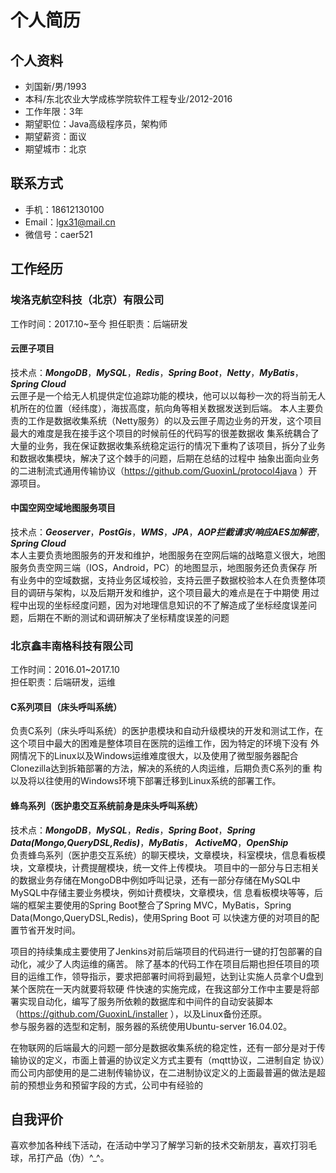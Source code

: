 # 个人简历

## 个人资料
 - 刘国新/男/1993
 - 本科/东北农业大学成栋学院软件工程专业/2012-2016
 - 工作年限：3年
 - 期望职位：Java高级程序员，架构师
 - 期望薪资：面议
 - 期望城市：北京

##  联系方式
 - 手机：18612130100
 - Email：lgx31@mail.cn
 - 微信号：caer521
  
## 工作经历
### 埃洛克航空科技（北京）有限公司
工作时间：2017.10~至今
担任职责：后端研发
#### 云匣子项目
技术点：_**MongoDB**_，_**MySQL**_，_**Redis**_，_**Spring Boot**_，_**Netty**_，_**MyBatis**_，_**Spring Cloud**_  
云匣子是一个给无人机提供定位追踪功能的模块，他可以以每秒一次的将当前无人机所在的位置（经纬度），海拔高度，航向角等相关数据发送到后端。
本人主要负责的工作是数据收集系统（Netty服务）的以及云匣子周边业务的开发，这个项目最大的难度是我在接手这个项目的时候前任的代码写的很差数据收
集系统耦合了大量的业务，我在保证数据收集系统稳定运行的情况下重构了该项目，拆分了业务和数据收集模块，解决了这个棘手的问题，后期在总结的过程中
抽象出面向业务的二进制流式通用传输协议（https://github.com/GuoxinL/protocol4java ）开源项目。

#### 中国空网空域地图服务项目
技术点：_**Geoserver**_，_**PostGis**_，_**WMS**_，_**JPA**_，_**AOP拦截请求/响应AES加解密**_，_**Spring Cloud**_  
本人主要负责地图服务的开发和维护，地图服务在空网后端的战略意义很大，地图服务负责空网三端（IOS，Android，PC）的地图显示，地图服务还负责保存
所有业务中的空域数据，支持业务区域校验，支持云匣子数据校验本人在负责整体项目的调研与架构，以及后期开发和维护，这个项目最大的难点是在于中期使
用过程中出现的坐标经度问题，因为对地理信息知识的不了解造成了坐标经度误差问题，后期在不断的测试和调研解决了坐标精度误差的问题

### 北京鑫丰南格科技有限公司
工作时间：2016.01~2017.10  
担任职责：后端研发，运维  

#### C系列项目（床头呼叫系统）
负责C系列（床头呼叫系统）的医护患模块和自动升级模块的开发和测试工作，在这个项目中最大的困难是整体项目在医院的运维工作，因为特定的环境下没有
外网情况下的Linux以及Windows运维难度很大，以及使用了微型服务器配合Clonezilla达到拆箱部署的方法，解决的系统的人肉运维，后期负责C系列的重
构以及将以往使用的Windows环境下部署迁移到Linux系统的部署工作。

#### 蜂鸟系列（医护患交互系统前身是床头呼叫系统）
技术点：_**MongoDB**_，_**MySQL**_，_**Redis**_，_**Spring Boot**_，_**Spring Data(Mongo,QueryDSL,Redis)**_，_**MyBatis**_，
_**ActiveMQ**_，_**OpenShip**_  
负责蜂鸟系列（医护患交互系统）的聊天模块，文章模块，科室模块，信息看板模块，文章模块，计费提醒模块，统一文件上传模块。
项目中的一部分与日志相关的数据业务存储在MongoDB中例如呼叫记录，还有一部分存储在MySQL中MySQL中存储主要业务模块，例如计费模块，文章模块，信
息看板模块等等，后端的框架主要使用的Spring Boot整合了Spring MVC，MyBatis，Spring Data(Mongo,QueryDSL,Redis)，使用Spring Boot 可
以快速方便的对项目的配置节省开发时间。  

项目的持续集成主要使用了Jenkins对前后端项目的代码进行一键的打包部署的自动化，减少了人肉运维的痛苦。
除了基本的代码工作在项目后期也担任项目的项目的运维工作，领导指示，要求把部署时间将到最短，达到让实施人员拿个U盘到某个医院在一天内就要将软硬
件快速的实施完成，在我这部分工作中主要是将部署实现自动化，编写了服务所依赖的数据库和中间件的自动安装脚本
（https://github.com/GuoxinL/installer ），以及Linux备份还原。  
参与服务器的选型和定制，服务器的系统使用Ubuntu-server 16.04.02。

在物联网的后端最大的问题一部分是数据收集系统的稳定性，还有一部分是对于传输协议的定义，市面上普遍的协议定义方式主要有（mqtt协议，二进制自定
协议）而公司内部使用的是二进制传输协议，在二进制协议定义的上面最普遍的做法是超前的预想业务和预留字段的方式，公司中有经验的
## 自我评价 

喜欢参加各种线下活动，在活动中学习了解学习新的技术交新朋友，喜欢打羽毛球，吊打产品（伪）^_^。
